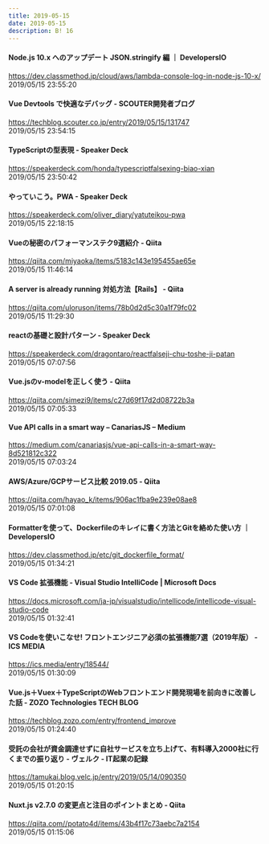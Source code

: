 ```yaml
---
title: 2019-05-15
date: 2019-05-15
description: B! 16
---
```


#### Node.js 10.x へのアップデート JSON.stringify 編 ｜ DevelopersIO
https://dev.classmethod.jp/cloud/aws/lambda-console-log-in-node-js-10-x/<br>
2019/05/15 23:55:20<br>


#### Vue Devtools で快適なデバッグ - SCOUTER開発者ブログ
https://techblog.scouter.co.jp/entry/2019/05/15/131747<br>
2019/05/15 23:54:15<br>


#### TypeScriptの型表現 - Speaker Deck
https://speakerdeck.com/honda/typescriptfalsexing-biao-xian<br>
2019/05/15 23:50:42<br>


#### やっていこう。PWA - Speaker Deck
https://speakerdeck.com/oliver_diary/yatuteikou-pwa<br>
2019/05/15 22:18:15<br>


#### Vueの秘密のパフォーマンステク9選紹介 - Qiita
https://qiita.com/miyaoka/items/5183c143e195455ae65e<br>
2019/05/15 11:46:14<br>


#### A server is already running 対処方法【Rails】 - Qiita
https://qiita.com/uloruson/items/78b0d2d5c30a1f79fc02<br>
2019/05/15 11:29:30<br>


#### reactの基礎と設計パターン - Speaker Deck
https://speakerdeck.com/dragontaro/reactfalseji-chu-toshe-ji-patan<br>
2019/05/15 07:07:56<br>


#### Vue.jsのv-modelを正しく使う - Qiita
https://qiita.com/simezi9/items/c27d69f17d2d08722b3a<br>
2019/05/15 07:05:33<br>


#### Vue  API calls in a smart way – CanariasJS – Medium
https://medium.com/canariasjs/vue-api-calls-in-a-smart-way-8d521812c322<br>
2019/05/15 07:03:24<br>


#### AWS/Azure/GCPサービス比較 2019.05 - Qiita
https://qiita.com/hayao_k/items/906ac1fba9e239e08ae8<br>
2019/05/15 07:01:08<br>


#### Formatterを使って、Dockerfileのキレイに書く方法とGitを絡めた使い方 ｜ DevelopersIO
https://dev.classmethod.jp/etc/git_dockerfile_format/<br>
2019/05/15 01:34:21<br>


#### VS Code 拡張機能 - Visual Studio IntelliCode | Microsoft Docs
https://docs.microsoft.com/ja-jp/visualstudio/intellicode/intellicode-visual-studio-code<br>
2019/05/15 01:32:41<br>


#### VS Codeを使いこなせ! フロントエンジニア必須の拡張機能7選（2019年版） - ICS MEDIA
https://ics.media/entry/18544/<br>
2019/05/15 01:30:09<br>


#### Vue.js＋Vuex＋TypeScriptのWebフロントエンド開発現場を前向きに改善した話 - ZOZO Technologies TECH BLOG
https://techblog.zozo.com/entry/frontend_improve<br>
2019/05/15 01:24:40<br>


#### 受託の会社が資金調達せずに自社サービスを立ち上げて、有料導入2000社に行くまでの振り返り - ヴェルク - IT起業の記録
https://tamukai.blog.velc.jp/entry/2019/05/14/090350<br>
2019/05/15 01:20:15<br>


#### Nuxt.js v2.7.0 の変更点と注目のポイントまとめ - Qiita
https://qiita.com//potato4d/items/43b4f17c73aebc7a2154<br>
2019/05/15 01:15:06<br>


